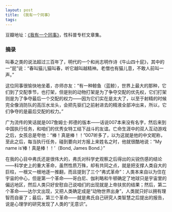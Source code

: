 ```yaml
--- 
layout: post
title: 《我有一个同事》
tags: 
---
```


豆瓣地址：[《我有一个同事》](https://book.douban.com/subject/19995876/)，性科普专栏文章集。

### 摘录

叫春之类的说法超过三百年了，明代的一个和尚志明作诗《牛山四十屁》，其中的一“屁”说：“春叫猫儿猫叫春，听它越叫越精神。老僧也有猫儿意，不敢人前叫一声。”

这位同事很愉快地坐着，亦师亦友：“有一种鲸鱼（蓝鲸），世界上最大的那种，它们到了交配季节，也打架，但是别的动物打架是为了争夺交配的优先权，它们打架则是为了争夺最后一个交配的权力——因为它们实在是太大了，以至于射精的时候完全像消防队的高压水龙头，会把先驱们之前射进去的精液全部冲出来，所以，它们争夺的是最后交配的权力。”

广为流传的笑话就是007詹姆士·邦德的版本——话说007本来没有名字，然后来到中国执行任务，和咱们的优秀女特工结下战斗的友谊。亡命生涯中的双人互动游戏之后，女孩总是夸他：“棒！真是棒！！”007听多了，以为这就是他的中文昵称，至此之后，每当执行任务，碰到要向对方报上来姓名之时，他就很酷地说：“My name is‘棒！真是棒！！’（Bond, James Bond.）”

在我的心目中弗氏还是很伟大的，弗氏对科学史观察之后得出的尖锐伤感的结论——科学史上的重大革命，虽然性质万殊，却有共同之点，就是把支撑人类自大的巨柱，一根又一根地逐一推翻，而且提到了三个“弗式革命”：人类本来自以为住在宇宙的中心，但是第一个革命——哥白尼、伽利略和牛顿确定了地球只是宇宙里的偏远地区，然后人类只好安慰自己说咱们的出现就是上帝扶贫的结果；然后，第二个革命——达尔文出现，又把人类确定成是“动物世界出身”，人类就只好以拥有理智而自豪了；最后，第三个革命——就是弗氏自己研究人类智慧之后提出的报告，说是心理学的研究发现了人类的“无意识”。